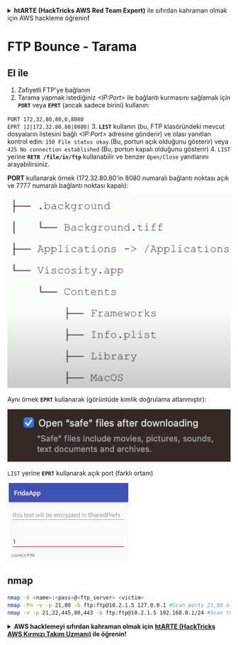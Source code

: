 <details>

<summary><strong>htARTE (HackTricks AWS Red Team Expert)</strong> ile sıfırdan kahraman olmak için AWS hackleme öğrenin<strong>!</strong></summary>

HackTricks'ı desteklemenin diğer yolları:

* **Şirketinizi HackTricks'te reklamını görmek isterseniz** veya **HackTricks'i PDF olarak indirmek isterseniz** [**ABONELİK PLANLARI**](https://github.com/sponsors/carlospolop)'na göz atın!
* [**Resmi PEASS & HackTricks ürünlerini**](https://peass.creator-spring.com) edinin
* [**The PEASS Ailesi'ni**](https://opensea.io/collection/the-peass-family) keşfedin, özel [**NFT'lerimiz**](https://opensea.io/collection/the-peass-family) koleksiyonumuz
* 💬 [**Discord grubuna**](https://discord.gg/hRep4RUj7f) veya [**telegram grubuna**](https://t.me/peass) **katılın** veya **Twitter** 🐦 [**@carlospolopm**](https://twitter.com/hacktricks_live)'u **takip edin**.
* **Hacking hilelerinizi paylaşarak** [**HackTricks**](https://github.com/carlospolop/hacktricks) ve [**HackTricks Cloud**](https://github.com/carlospolop/hacktricks-cloud) github reposuna **PR göndererek** paylaşın.

</details>


# FTP Bounce - Tarama

## El ile

1. Zafiyetli FTP'ye bağlanın
2. Tarama yapmak istediğiniz _\<IP:Port>_ ile bağlantı kurmasını sağlamak için **`PORT`** veya **`EPRT`** (ancak sadece birini) kullanın:

`PORT 172,32,80,80,0,8080`\
`EPRT |2|172.32.80.80|8080|`
3. **`LIST`** kullanın (bu, FTP klasöründeki mevcut dosyaların listesini bağlı _\<IP:Port>_ adresine gönderir) ve olası yanıtları kontrol edin: `150 File status okay` (Bu, portun açık olduğunu gösterir) veya `425 No connection established` (Bu, portun kapalı olduğunu gösterir)
4. `LIST` yerine **`RETR /file/in/ftp`** kullanabilir ve benzer `Open/Close` yanıtlarını arayabilirsiniz.

**PORT** kullanarak örnek (172.32.80.80'in 8080 numaralı bağlantı noktası açık ve 7777 numaralı bağlantı noktası kapalı):

![](<../../.gitbook/assets/image (225).png>)

Aynı örnek **`EPRT`** kullanarak (görüntüde kimlik doğrulama atlanmıştır):

![](<../../.gitbook/assets/image (226).png>)

`LIST` yerine **`EPRT`** kullanarak açık port (farklı ortam)

![](<../../.gitbook/assets/image (228).png>)

## **nmap**
```bash
nmap -b <name>:<pass>@<ftp_server> <victim>
nmap -Pn -v -p 21,80 -b ftp:ftp@10.2.1.5 127.0.0.1 #Scan ports 21,80 of the FTP
nmap -v -p 21,22,445,80,443 -b ftp:ftp@10.2.1.5 192.168.0.1/24 #Scan the internal network (of the FTP) ports 21,22,445,80,443
```
<details>

<summary><strong>AWS hacklemeyi sıfırdan kahraman olmak için</strong> <a href="https://training.hacktricks.xyz/courses/arte"><strong>htARTE (HackTricks AWS Kırmızı Takım Uzmanı)</strong></a><strong> ile öğrenin!</strong></summary>

HackTricks'i desteklemenin diğer yolları:

* **Şirketinizi HackTricks'te reklamını görmek** veya **HackTricks'i PDF olarak indirmek** için [**ABONELİK PLANLARI'na**](https://github.com/sponsors/carlospolop) göz atın!
* [**Resmi PEASS & HackTricks ürünlerini**](https://peass.creator-spring.com) edinin
* [**The PEASS Ailesi'ni**](https://opensea.io/collection/the-peass-family) keşfedin, özel [**NFT'lerimiz**](https://opensea.io/collection/the-peass-family) koleksiyonumuz
* 💬 [**Discord grubuna**](https://discord.gg/hRep4RUj7f) veya [**telegram grubuna**](https://t.me/peass) **katılın** veya **Twitter** 🐦 [**@carlospolopm**](https://twitter.com/hacktricks_live)**'ı takip edin**.
* **Hacking hilelerinizi** [**HackTricks**](https://github.com/carlospolop/hacktricks) ve [**HackTricks Cloud**](https://github.com/carlospolop/hacktricks-cloud) github depolarına **PR göndererek paylaşın**.

</details>
